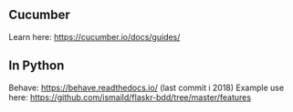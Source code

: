## Cucumber

Learn here: https://cucumber.io/docs/guides/

## In Python

Behave: https://behave.readthedocs.io/ (last commit i 2018)
Example use here: https://github.com/ismaild/flaskr-bdd/tree/master/features

